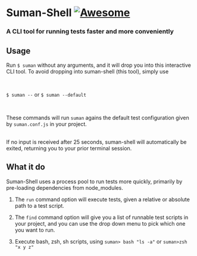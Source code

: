 <p>

# Suman-Shell [![Awesome](https://cdn.rawgit.com/sindresorhus/awesome/d7305f38d29fed78fa85652e3a63e154dd8e8829/media/badge.svg)](https://github.com/sindresorhus/awesome)

<p>

### A CLI tool for running tests faster and more conveniently

## Usage

Run `$ suman` without any arguments, and it will drop you into this interactive CLI tool.
To avoid dropping into suman-shell (this tool), simply use

<br>

`$ suman --`  or `$ suman --default`

<br>

These commands will run `suman` agains the default test configuration given by `suman.conf.js` in your project.

<br>
If no input is received after 25 seconds, suman-shell will automatically be exited, returning you to your prior
terminal session.


## What it do

Suman-Shell uses a process pool to run tests more quickly, primarily by pre-loading dependencies from node_modules.

1. The `run` command option will execute tests, given a relative or absolute path to a test script.

2. The `find` command option will give you a list of runnable test scripts in your project, and you can use the drop down menu to pick which one you want to run.

3. Execute bash, zsh, sh scripts, using `suman> bash "ls -a"` or `suman>zsh "x y z"`
